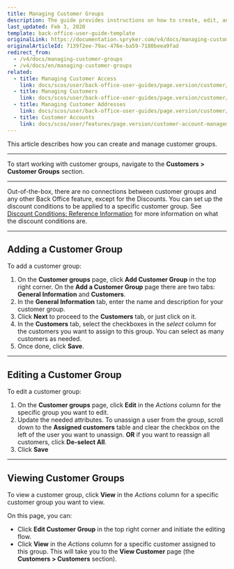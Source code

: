 ```yaml
---
title: Managing Customer Groups
description: The guide provides instructions on how to create, edit, and view customer groups in the Back Office.
last_updated: Feb 3, 2020
template: back-office-user-guide-template
originalLink: https://documentation.spryker.com/v4/docs/managing-customer-groups
originalArticleId: 7139f2ee-79ac-476e-ba59-7180beea9fad
redirect_from:
  - /v4/docs/managing-customer-groups
  - /v4/docs/en/managing-customer-groups
related:
  - title: Managing Customer Access
    link: docs/scos/user/back-office-user-guides/page.version/customer/customer-customer-access-customer-groups/managing-customer-access.html
  - title: Managing Customers
    link: docs/scos/user/back-office-user-guides/page.version/customer/customer-customer-access-customer-groups/managing-customers.html
  - title: Managing Customer Addresses
    link: docs/scos/user/back-office-user-guides/page.version/customer/customer-customer-access-customer-groups/managing-customer-addresses.html
  - title: Customer Accounts
    link: docs/scos/user/features/page.version/customer-account-management-feature-overview/customer-account-management-feature-overview.html
---
```


This article describes how you can create and manage customer groups.
***

To start working with customer groups, navigate to the **Customers > Customer Groups** section.
***

Out-of-the-box, there are no connections between customer groups and any other Back Office feature, except for the Discounts. You can set up the discount conditions to be applied to a specific customer group. See  [Discount Conditions: Reference Information](/docs/scos/user/back-office-user-guides/{{page.version}}/merchandising/discount/references/discount-conditions-reference-information.html) for more information on what the discount conditions are.
***

## Adding a Customer Group

To add a customer group:
1. On the **Customer groups** page, click **Add Customer Group** in the top right corner.
    On the **Add a Customer Group** page there are two tabs: **General Information** and **Customers**.
2. In the **General Information** tab, enter the name and description for your customer group.
3. Click **Next** to proceed to the **Customers** tab, or just click on it.
4. In the **Customers** tab, select the checkboxes in the _select_ column for the customers you want to assign to this group.
    You can select as many customers as needed.
5. Once done, click **Save**.

***

## Editing a Customer Group

To edit a customer group:
1. On the **Customer groups** page, click **Edit** in the _Actions_ column for the specific group you want to edit.
2. Update the needed attributes.
    To unassign a user from the group, scroll down to the **Assigned customers** table and clear the checkbox on the left of the user you want to unassign. **OR** if you want to reassign all customers, click **De-select All**.
3.  Click **Save**

***

## Viewing Customer Groups

To view a customer group, click **View** in the _Actions_ column for a specific customer group you want to view.

On this page, you can:
* Click **Edit Customer Group** in the top right corner and initiate the editing flow.
* Click **View** in the _Actions_ column for a specific customer assigned to this group. This will take you to the **View Customer** page (the **Customers > Customers** section).
